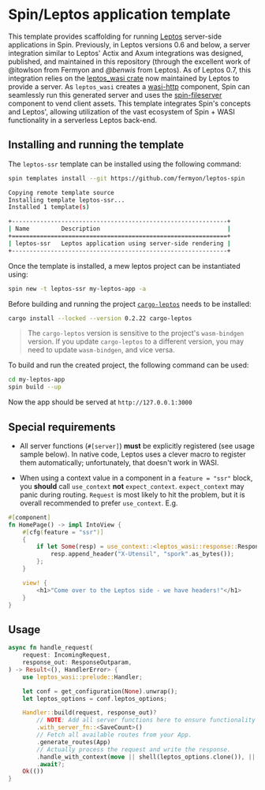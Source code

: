# Spin/Leptos application template

This template provides scaffolding for running [Leptos](https://leptos-rs.github.io/leptos/) server-side applications in Spin. Previously, in Leptos versions 0.6 and below, a server integration similar to Leptos' Actix and Axum integrations was designed, published, and maintained in this repository (through the excellent work of @itowlson from Fermyon and *@benwis* from Leptos). As of Leptos 0.7, this integration relies on the [leptos_wasi crate](https://github.com/leptos-rs/leptos_wasi) now maintained by Leptos to provide a server. As `leptos_wasi` creates a [wasi-http](https://github.com/WebAssembly/wasi-http) component, Spin can seamlessly run this generated server and uses the [spin-fileserver](https://github.com/fermyon/spin-fileserver) component to vend client assets. This template integrates Spin's concepts and Leptos', allowing utilization of the vast ecosystem of Spin + WASI functionality in a serverless Leptos back-end.

## Installing and running the template

The `leptos-ssr` template can be installed using the following command:

```bash
spin templates install --git https://github.com/fermyon/leptos-spin

Copying remote template source
Installing template leptos-ssr...
Installed 1 template(s)

+-------------------------------------------------------------+
| Name         Description                                    |
+=============================================================+
| leptos-ssr   Leptos application using server-side rendering |
+-------------------------------------------------------------+
```

Once the template is installed, a mew leptos project can be instantiated using:

```bash
spin new -t leptos-ssr my-leptos-app -a
```

Before building and running the project [`cargo-leptos`](https://leptos-rs.github.io/leptos/ssr/21_cargo_leptos.html) needs to be installed:

```bash
cargo install --locked --version 0.2.22 cargo-leptos
```

> The `cargo-leptos` version is sensitive to the project's `wasm-bindgen` version. If you update `cargo-leptos` to a different version, you may need to update `wasm-bindgen`, and vice versa.

To build and run the created project, the following command can be used:

```bash
cd my-leptos-app
spin build --up
```

Now the app should be served at `http://127.0.0.1:3000`

## Special requirements

* All server functions (`#[server]`) **must** be explicitly registered (see usage sample below). In native code, Leptos uses a clever macro to register them automatically; unfortunately, that doesn't work in WASI.

* When using a context value in a component in a `feature = "ssr"` block, you **should** call `use_context` **not** `expect_context`. `expect_context` may panic during routing. `Request` is most likely to hit the problem, but it is overall recommended to prefer `use_context`. E.g.

```rust
#[component]
fn HomePage() -> impl IntoView {
    #[cfg(feature = "ssr")]
    {
        if let Some(resp) = use_context::<leptos_wasi::response::ResponseOptions>() {
            resp.append_header("X-Utensil", "spork".as_bytes());
        };
    }

    view! {
        <h1>"Come over to the Leptos side - we have headers!"</h1>
    }
}
```

## Usage

```rust
async fn handle_request(
    request: IncomingRequest,
    response_out: ResponseOutparam,
) -> Result<(), HandlerError> {
    use leptos_wasi::prelude::Handler;

    let conf = get_configuration(None).unwrap();
    let leptos_options = conf.leptos_options;

    Handler::build(request, response_out)?
        // NOTE: Add all server functions here to ensure functionality works as expected!
        .with_server_fn::<SaveCount>()
        // Fetch all available routes from your App.
        .generate_routes(App)
        // Actually process the request and write the response.
        .handle_with_context(move || shell(leptos_options.clone()), || {})
        .await?;
    Ok(())
}

```
